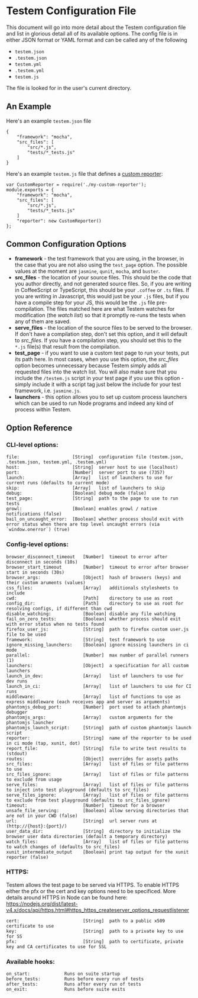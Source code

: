 Testem Configuration File
=========================

This document will go into more detail about the Testem configuration file and list in glorious detail all of its available options. The config file is in either JSON format or YAML format and can be called any of the following

* `testem.json`
* `.testem.json`
* `testem.yml`
* `.testem.yml`
* `testem.js`

The file is looked for in the user's current directory.

An Example
----------

Here's an example `testem.json` file

    {
        "framework": "mocha",
        "src_files": [
            "src/*.js",
            "tests/*_tests.js"
        ]
    }

Here's an example `testem.js` file that defines a [custom reporter](custom_reporter.md):

    var CustomReporter = require('./my-custom-reporter');
    module.exports = {
        "framework": "mocha",
        "src_files": [
            "src/*.js",
            "tests/*_tests.js"
        ]
        "reporter": new CustomReporter()
    };


Common Configuration Options
----------------------------

* **framework** - the test framework that you are using, in the browser, in the case that you are not also using the `test_page` option. The possible values at the moment are `jasmine`, `qunit`, `mocha`, and `buster`.
* **src_files** - the location of your source files. This should be the code that you author directly, and not generated source files. So, if you are writing in CoffeeScript or TypeScript, this should be your `.coffee` or `.ts` files. If you are writing in Javascript, this would just be your `.js` files, but if you have a compile step for your JS, this would be the `.js` file pre-compilation. The files matched here are what Testem watches for modification (the *watch list*) so that it promptly re-runs the tests when any of them are saved.
* **serve_files** - the location of the source files to be served to the browser. If don't have a compilation step, don't set this option, and it will default to *src_files*. If you have a compilation step, you should set this to the `*.js` file(s) that result from the compilation.
* **test_page** - if you want to use a custom test page to run your tests, put its path here. In most cases, when you use this option, the *src_files* option becomes unnecessary because Testem simply adds all requested files into the watch list. You will also make sure that you include the `/testem.js` script in your test page if you use this option - simply include it with a script tag just below the include for your test framework, i.e. `jasmine.js`.
* **launchers** - this option allows you to set up custom process launchers which can be used to run Node programs and indeed any kind of process within Testem.

## Option Reference

### CLI-level options:

    file:                    [String]  configuration file (testem.json, .testem.json, testem.yml, .testem.yml)
    host:                    [String]  server host to use (localhost)
    port:                    [Number]  server port to use (7357)
    launch:                  [Array]   list of launchers to use for current runs (defaults to current mode)
    skip:                    [Array]   list of launchers to skip
    debug:                   [Boolean] debug mode (false)
    test_page:               [String]  path to the page to use to run tests
    growl:                   [Boolean] enables growl / native notifications (false)
    bail_on_uncaught_error:  [Boolean] whether process should exit with error status when there are top level uncaught errors (via `window.onerror`) (true)

### Config-level options:

    browser_disconnect_timeout   [Number]  timeout to error after disconnect in seconds (10s)
    browser_start_timeout        [Number]  timeout to error after browser start in seconds (30s)
    browser_args:                [Object]  hash of browsers (keys) and their custom aruments (values)
    css_files:                   [Array]   additionals stylesheets to include
    cwd:                         [Path]    directory to use as root
    config_dir:                  [Path]    directory to use as root for resolving configs, if different than cwd
    disable_watching:            [Boolean] disable any file watching
    fail_on_zero_tests:          [Boolean] whether process should exit with error status when no tests found
    firefox_user_js:             [String]  path to firefox custom user.js file to be used
    framework:                   [String]  test framework to use
    ignore_missing_launchers:    [Boolean] ignore missing launchers in ci mode
    parallel:                    [Number]  max number of parallel runners (1)
    launchers:                   [Object]  a specification for all custom launchers
    launch_in_dev:               [Array]   list of launchers to use for dev runs
    launch_in_ci:                [Array]   list of launchers to use for CI runs
    middleware:                  [Array]   list of functions to use as express middleware (each receives app and server as arguments)
    phantomjs_debug_port:        [Number]  port used to attach phantomjs debugger
    phantomjs_args:              [Array]   custom arguments for the phantomjs launcher
    phantomjs_launch_script:     [String]  path of custom phantomjs launch script
    reporter:                    [String]  name of the reporter to be used in ci mode (tap, xunit, dot)
    report_file:                 [String]  file to write test results to (stdout)
    routes:                      [Object]  overrides for assets paths
    src_files:                   [Array]   list of files or file patterns to use
    src_files_ignore:            [Array]   list of files or file patterns to exclude from usage
    serve_files:                 [Array]   list of files or file patterns to inject into test playground (defaults to src_files)
    serve_files_ignore:          [Array]   list of files or file patterns to exclude from test playground (defaults to src_files_ignore)
    timeout:                     [Number]  timeout for a browser
    unsafe_file_serving:         [Boolean] allow serving directories that are not in your CWD (false)
    url:                         [String]  url server runs at (http://{host}:{port}/)
    user_data_dir:               [String]  directory to initialize the browser user data directories (default a temporary directory)
    watch_files:                 [Array]   list of files or file patterns to watch changes of (defaults to src_files)
    xunit_intermediate_output    [Boolean] print tap output for the xunit reporter (false)

### HTTPS:

Testem allows the test page to be served via HTTPS. To enable HTTPS either the pfx or the cert and key options need to be specificed. More details around HTTPS in Node can be found here: https://nodejs.org/dist/latest-v4.x/docs/api/https.html#https_https_createserver_options_requestlistener

    cert:                        [String]  path to a public x509 certificate to use
    key:                         [String]  path to a private key to use for SS
    pfx:                         [String]  path to certificate, private key and CA certificates to use for SSL

### Available hooks:

    on_start:             Runs on suite startup
    before_tests:         Runs before every run of tests
    after_tests:          Runs after every run of tests
    on_exit:              Runs before suite exits
